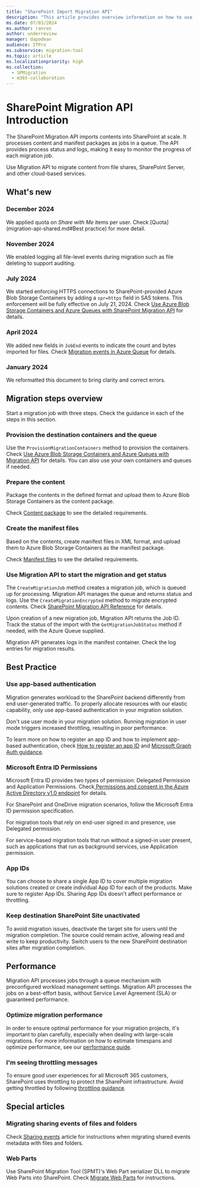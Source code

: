```yaml
---
title: "SharePoint Import Migration API"
description: "This article provides overview information on how to use the SharePoint Migration API."
ms.date: 07/03/2024
ms.author: ranren
author: underreview
manager: dapodean
audience: ITPro
ms.subservice: migration-tool
ms.topic: article
ms.localizationpriority: high
ms.collection:
  - SPMigration
  - m365-collaboration
---
```

# SharePoint Migration API Introduction

The SharePoint Migration API imports contents into SharePoint at scale. It processes content and manifest packages as jobs in a queue. The API provides process status and logs, making it easy to monitor the progress of each migration job.

Use Migration API to migrate content from file shares, SharePoint Server, and other cloud-based services.

## What's new

### December 2024

We applied quota on *Share with Me* items per user. Check [Quota](migration-api-shared.md#Best practice) for more detail.

### November 2024

We enabled logging all file-level events during migration such as file deleting to support auditing.

### July 2024

We started enforcing HTTPS connections to SharePoint-provided Azure Blob Storage Containers by adding a `spr=https` field in SAS tokens. This enforcement will be fully effective on July 21, 2024. Check [Use Azure Blob Storage Containers and Azure Queues with SharePoint Migration API](migration-azure.md) for details.

### April 2024

We added new fields in `JobEnd` events to indicate the count and bytes imported for files. Check [Migration events in Azure Queue](migration-events.md#jobend-import) for details.

### January 2024

We reformatted this document to bring clarity and correct errors.

## Migration steps overview

Start a migration job with three steps. Check the guidance in each of the steps in this section.

### Provision the destination containers and the queue

Use the `ProvisionMigrationContainers` method to provision the containers. Check [Use Azure Blob Storage Containers and Azure Queues with Migration API](migration-azure.md) for details. You can also use your own containers and queues if needed.

### Prepare the content

Package the contents in the defined format and upload them to Azure Blob Storage Containers as the content package.

Check [Content package](migration-content-package.md) to see the detailed requirements.

### Create the manifest files

Based on the contents, create manifest files in XML format, and upload them to Azure Blob Storage Containers as the manifest package.

Check [Manifest files](migration-manifest.md) to see the detailed requirements.

### Use Migration API to start the migration and get status

The `CreateMigrationJob` method creates a migration job, which is queued up for processing. Migration API manages the queue and returns status and logs. Use the `CreateMigrationEncrypted` method to migrate encrypted contents. Check [SharePoint Migration API Reference](migration-api-reference.md) for details.

Upon creation of a new migration job, Migration API returns the Job ID. Track the status of the import with the `GetMigrationJobStatus` method if needed, with the Azure Queue supplied.

Migration API generates logs in the manifest container. Check the log entries for migration results.

## Best Practice

### Use app-based authentication

Migration generates workload to the SharePoint backend differently from end user-generated traffic. To properly allocate resources with our elastic capability, only use app-based authentication in your migration solution.

Don't use user mode in your migration solution. Running migration in user mode triggers increased throttling, resulting in poor performance.

To learn more on how to register an app ID and how to implement app-based authentication, check [How to register an app ID](/azure/active-directory/develop/active-directory-v2-registration-portal) and [Microsoft Graph Auth guidance](/graph/auth).

### Microsoft Entra ID Permissions

Microsoft Entra ID provides two types of permission: Delegated Permission and Application Permissions. Check[
Permissions and consent in the Azure Active Directory v1.0 endpoint](/azure/active-directory/develop/v1-permissions-and-consent) for details.

For SharePoint and OneDrive migration scenarios, follow the Microsoft Entra ID permission specification.

For migration tools that rely on end-user signed in and presence, use Delegated permission.

For service-based migration tools that run without a signed-in user present, such as applications that run as background services, use Application permission.

### App IDs

You can choose to share a single App ID to cover multiple migration solutions created or create individual App ID for each of the products. Make sure to register App IDs. Sharing App IDs doesn't affect performance or throttling.

### Keep destination SharePoint Site unactivated

To avoid migration issues, deactivate the target site for users until the migration completion. The source could remain active, allowing read and write to keep productivity. Switch users to the new SharePoint destination sites after migration completion.

## Performance

Migration API processes jobs through a queue mechanism with preconfigured workload management settings. Migration API processes the jobs on a best-effort basis, without Service Level Agreement (SLA) or guaranteed performance.

### Optimize migration performance

In order to ensure optimal performance for your migration projects, it's important to plan carefully, especially when dealing with large-scale migrations. For more information on how to estimate timespans and optimize performance, see our [performance guide](/sharepointmigration/sharepoint-online-and-onedrive-migration-speed).

### I'm seeing throttling messages

To ensure good user experiences for all Microsoft 365 customers, SharePoint uses throttling to protect the SharePoint infrastructure. Avoid getting throttled by following [throttling guidance](https://aka.ms/spo429).

## Special articles

### Migrating sharing events of files and folders

Check [Sharing events](/sharepoint/dev/apis/migration-api-shared) article for instructions when migrating shared events metadata with files and folders.

### Web Parts

Use SharePoint Migration Tool (SPMT)'s Web Part serializer DLL to migrate Web Parts into SharePoint. Check [Migrate Web Parts](/sharepoint/dev/apis/migrate-webparts-with-migrationapi) for instructions.
